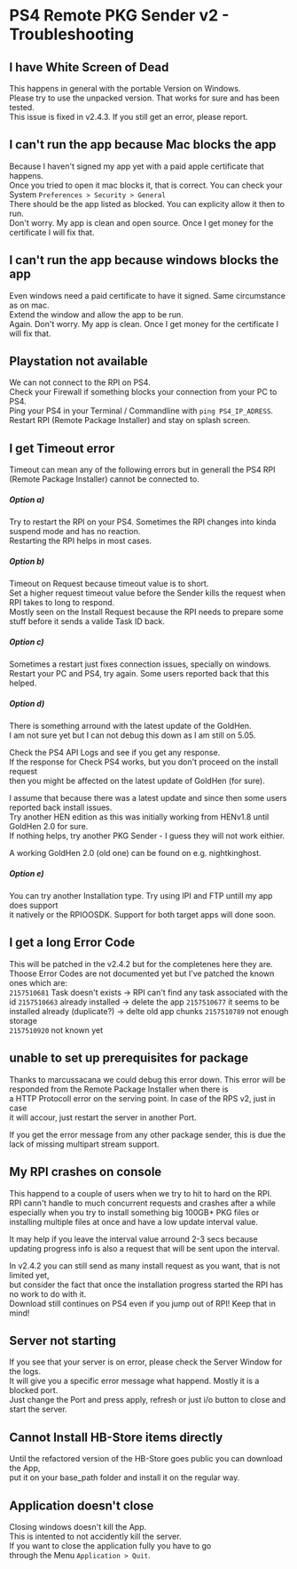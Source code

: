 # PS4 Remote PKG Sender v2 - Troubleshooting


## I have White Screen of Dead
This happens in general with the portable Version on Windows.  
Please try to use the unpacked version. That works for sure and has been tested.  
This issue is fixed in v2.4.3. If you still get an error, please report.  

## I can't run the app because Mac blocks the app
Because I haven't signed my app yet with a paid apple certificate that happens.  
Once you tried to open it mac blocks it, that is correct.
You can check your System `Preferences > Security > General`  
There should be the app listed as blocked. You can explicity allow it then to run.  
Don't worry. My app is clean and open source.  Once I get money for the certificate I will fix that.  

## I can't run the app because windows blocks the app
Even windows need a paid certificate to have it signed. Same circumstance as on mac.  
Extend the window and allow the app to be run.  
Again. Don't worry. My app is clean. Once I get money for the certificate I will fix that.  

## Playstation not available  
We can not connect to the RPI on PS4.  
Check your Firewall if something blocks your connection from your PC to PS4.  
Ping your PS4 in your Terminal / Commandline with `ping PS4_IP_ADRESS`.  
Restart RPI (Remote Package Installer) and stay on splash screen.  

## I get Timeout error  
Timeout can mean any of the following errors but in generall the PS4 RPI (Remote Package Installer) cannot be connected to.  

##### Option a)  
Try to restart the RPI on your PS4. Sometimes the RPI changes into kinda suspend mode and has no reaction.   
Restarting the RPI helps in most cases.   

##### Option b)  
Timeout on Request because timeout value is to short.  
Set a higher request timeout value before the Sender kills the request when RPI takes to long to respond.  
Mostly seen on the Install Request because the RPI needs to prepare some stuff before it sends a valide Task ID back.  

##### Option c)  
Sometimes a restart just fixes connection issues, specially on windows.  
Restart your PC and PS4, try again. Some users reported back that this helped.  

##### Option d)  
There is something arround with the latest update of the GoldHen.  
I am not sure yet but I can not debug this down as I am still on 5.05.  

Check the PS4 API Logs and see if you get any response.  
If the response for Check PS4 works, but you don't proceed on the install request  
then you might be affected on the latest update of GoldHen (for sure).  

I assume that because there was a latest update and since then some users reported back install issues.  
Try another HEN edition as this was initially working from HENv1.8 until GoldHen 2.0 for sure.  
If nothing helps, try another PKG Sender - I guess they will not work eithier.  

A working GoldHen 2.0 (old one) can be found on e.g. nightkinghost.  

##### Option e)  
You can try another Installation type. Try using IPI and FTP untill my app does support  
it natively or the RPIOOSDK. Support for both target apps will done soon.  


## I get a long Error Code  
This will be patched in the v2.4.2 but for the completenes here they are.  
Thoose Error Codes are not documented yet but I've patched the known ones which are:   
`2157510681` Task doesn't exists -> RPI can't find any task associated with the id
`2157510663` already installed  -> delete the app
`2157510677` it seems to be installed already (duplicate?)  -> delte old app chunks
`2157510789` not enough storage  
`2157510920` not known yet

## unable to set up prerequisites for package  
Thanks to marcussacana we could debug this error down.
This error will be responded from the Remote Package Installer when there is  
a HTTP Protocoll error on the serving point.  In case of the RPS v2, just in case  
it will accour, just restart the server in another Port.

If you get the error message from any other package sender, this is due
the lack of missing multipart stream support.  

## My RPI crashes on console  
This happend to a couple of users when we try to hit to hard on the RPI.  
RPI cann't handle to much concurrent requests and crashes after a while  
especially when you try to install something big 100GB+ PKG files or
installing multiple files at once and have a low update interval value.  

It may help if you leave the interval value arround 2-3 secs because
updating progress info is also a request that will be sent upon the interval.  

In v2.4.2 you can still send as many install request as you want, that is not limited yet,  
but consider the fact that once the installation progress started the RPI has no work to do with it.  
Download still continues on PS4 even if you jump out of RPI! Keep that in mind!  

## Server not starting  
If you see that your server is on error, please check the Server Window for the logs.  
It will give you a specific error message what happend.  Mostly it is a blocked port.  
Just change the Port and press apply, refresh or just i/o button to close and start the server.  

## Cannot Install HB-Store items directly  
Until the refactored version of the HB-Store goes public you can download the App,  
put it on your base_path folder and install it on the regular way.  

## Application doesn't close  
Closing windows doesn't kill the App.  
This is intented to not accidently kill the server.  
If you want to close the application fully you have to go  
through the Menu `Application > Quit`.  
